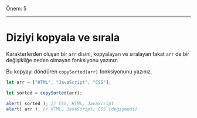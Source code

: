 Önem: 5

---

# Diziyi kopyala ve sırala

Karakterlerden oluşan bir `arr` disini, kopyalayan ve sıralayan fakat `arr` de bir değişikliğe neden olmayan fonksiyonu yazınız.

Bu kopyayı döndüren `copySorted(arr)` fonksiyonunu yazınız.

```js
let arr = ["HTML", "JavaScript", "CSS"];

let sorted = copySorted(arr);

alert( sorted ); // CSS, HTML, JavaScript
alert( arr ); // HTML, JavaScript, CSS (değişmedi)
```
